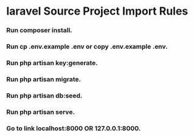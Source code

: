 # laravel Source Project Import Rules

### Run composer install.
### Run cp .env.example .env or copy .env.example .env.
### Run php artisan key:generate.
### Run php artisan migrate.
### Run php artisan db:seed.
### Run php artisan serve.
### Go to link localhost:8000 OR 127.0.0.1:8000.
